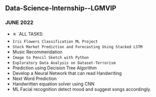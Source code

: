 ## Data-Science-Internship--LGMVIP
### JUNE 2022
- ✳️ `ALL TASKS:
- `Iris Flowers Classification ML Project`
- `Stock Market Prediction and Forecasting Using Stacked LSTM`
- Music Recommendation
- `Image to Pencil Sketch with Python`
- `Exploratory Data Analysis on Dataset-Terrorism`
- Prediction using Decision Tree Algorithm
- Develop a Neural Network that can read Handwriting
- Next Word Prediction
- Handwritten equation solver using CNN
- ML Facial recognition detect mood and suggest songs accordingly.
